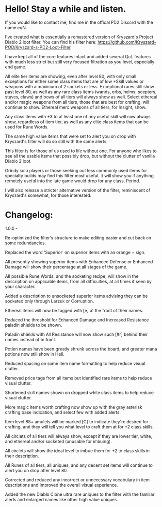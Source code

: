 # Hello! Stay a while and listen.

If you would like to contact me, find me in the offical PD2 Discord with the name eqN.

I've created what is essentially a remastered version of Kryszard's Project Diablo 2 loot filter.
You can find his filter here:
https://github.com/Kryszard-POD/Kryszard-s-PD2-Loot-Filter

I have kept all of the core features intact and added several QoL features with much less strict but still very focused filtration as you level, especially end game.

All elite tier items are showing, even after level 80, with only small exceptions for either some class items that are of low +Skill values or weapons with a maximum of 2 sockets or less. Exceptional rares still show past level 80, as well as any rare class items (wands, orbs, helms, scepters, staves, claws) and bows of all tiers will always show as well. Select ethereal and/or magic weapons from all tiers, those that are best for crafting, will continue to show.
Ethereal merc weapons of all tiers, for Insight, show.

Any class items with +3 to at least one of any useful skill will now always show, regardless of item tier, as well as any elite class items that can be used for Rune Words.

The same high value items that were set to alert you on drop with Kryszard's filter will do so still with the same alerts.

This filter is for those of us used to life without one. For anyone who likes to see all the usable items that possibly drop, but without the clutter of vanilla Diablo 2 loot.

Grindy solo players or those seeking out less commonly used items for specialty builds may find this filter most useful. It will show you if anything remotely useful into the late game would drop for any class. Period.

I will also release a stricter alternative version of the filter, reminiscent of Kryszard's somewhat, for those interested.

# Changelog:

1.0.0 -

Re-optimized the filter's structure to make editing easier and cut back on some redundancies.

Replaced the word 'Superior' on superior items with an orange + sign. 

All presently showing superior items with Enhanced Defense or Enhanced Damage will show their percentage at all stages of the game.

All possible Rune Words, and the socketing recipe, will show in the description on applicable items, from all difficulties, at all times if seen by your character.

Added a description to unsocketed superior items advising they can be socketed only through Larzuk or Corruption.

Ethereal items will now be tagged with [e] at the front of their names.

Reduced the threshold for Enhanced Damage and Increased Resistance paladin shields to be shown.

Paladin shields with All Resistance will now show such [#r] behind their names instead of in front.

Potion names have been greatly shrunk across the board, and greater mana potions now still show in Hell.

Reduced spacing on some item name formatting to help reduce visual clutter.

Removed price tags from all items but identified rare items to help reduce visual clutter.

Shortened skill names shown on dropped white class items to help reduce visual clutter.

More magic items worth crafting now show up with the gray asterisk crafting base indication, and select few with added alerts.

Item level 88+ amulets will be marked [C] to indicate they're desired for crafting, and they will tell you what level to craft them at for +2 class skills.

All circlets of all tiers will always show, except if they are lower tier, white, and ethereal and/or socketed (unusable for imbuing).

All circlets will show the ideal level to imbue them for +2 to class skills in their description.

All Runes of all tiers, all uniques, and any decent set items will continue to alert you on drop after level 80.

Corrected and reduced any incorrect or unnecessary vocabulary in item descriptions and improved the overall visual experience.

Added the new Diablo Clone ultra rare uniques to the filter with the familiar alerts and enlarged names like other high value uniques.
